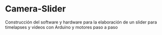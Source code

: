 # Camera-Slider
Construcción del software y hardware para la elaboración de un slider para timelapses y videos con Arduino y motores paso a paso
